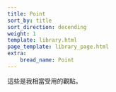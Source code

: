 ```yaml
---
title: Point
sort_by: title
sort_direction: decending
weight: 1
template: library.html
page_template: library_page.html
extra: 
    bread_name: Point
---
```


這些是我相當受用的觀點。